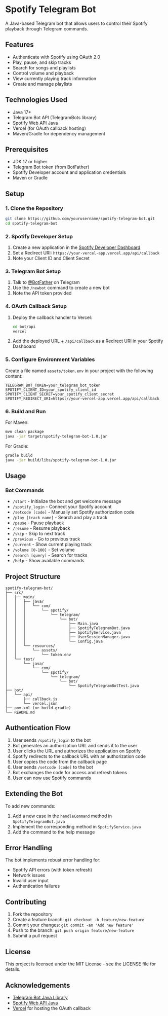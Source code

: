 # Spotify Telegram Bot

A Java-based Telegram bot that allows users to control their Spotify playback through Telegram commands.

## Features

- Authenticate with Spotify using OAuth 2.0
- Play, pause, and skip tracks
- Search for songs and playlists
- Control volume and playback
- View currently playing track information
- Create and manage playlists

## Technologies Used

- Java 17+
- Telegram Bot API (TelegramBots library)
- Spotify Web API Java
- Vercel (for OAuth callback hosting)
- Maven/Gradle for dependency management

## Prerequisites

- JDK 17 or higher
- Telegram Bot token (from BotFather)
- Spotify Developer account and application credentials
- Maven or Gradle

## Setup

### 1. Clone the Repository

```bash
git clone https://github.com/yourusername/spotify-telegram-bot.git
cd spotify-telegram-bot
```

### 2. Spotify Developer Setup

1. Create a new application in the [Spotify Developer Dashboard](https://developer.spotify.com/dashboard)
2. Set a Redirect URI: `https://your-vercel-app.vercel.app/api/callback`
3. Note your Client ID and Client Secret

### 3. Telegram Bot Setup

1. Talk to [@BotFather](https://t.me/botfather) on Telegram
2. Use the `/newbot` command to create a new bot
3. Note the API token provided

### 4. OAuth Callback Setup

1. Deploy the callback handler to Vercel:
   ```bash
   cd bot/api
   vercel
   ```
2. Add the deployed URL + `/api/callback` as a Redirect URI in your Spotify Dashboard

### 5. Configure Environment Variables

Create a file named `assets/token.env` in your project with the following content:

```
TELEGRAM_BOT_TOKEN=your_telegram_bot_token
SPOTIFY_CLIENT_ID=your_spotify_client_id
SPOTIFY_CLIENT_SECRET=your_spotify_client_secret
SPOTIFY_REDIRECT_URI=https://your-vercel-app.vercel.app/api/callback
```

### 6. Build and Run

For Maven:
```bash
mvn clean package
java -jar target/spotify-telegram-bot-1.0.jar
```

For Gradle:
```bash
gradle build
java -jar build/libs/spotify-telegram-bot-1.0.jar
```

## Usage

### Bot Commands

- `/start` - Initialize the bot and get welcome message
- `/spotify_login` - Connect your Spotify account
- `/setcode [code]` - Manually set Spotify authorization code
- `/play [track name]` - Search and play a track
- `/pause` - Pause playback
- `/resume` - Resume playback
- `/skip` - Skip to next track
- `/previous` - Go to previous track
- `/current` - Show current playing track
- `/volume [0-100]` - Set volume
- `/search [query]` - Search for tracks
- `/help` - Show available commands

## Project Structure

```
spotify-telegram-bot/
├── src/
│   ├── main/
│   │   ├── java/
│   │   │   └── com/
│   │   │       └── spotify/
│   │   │           └── telegram/
│   │   │               └── bot/
│   │   │                   ├── Main.java
│   │   │                   ├── SpotifyTelegramBot.java
│   │   │                   ├── SpotifyService.java
│   │   │                   ├── UserSessionManager.java
│   │   │                   └── Config.java
│   │   └── resources/
│   │       └── assets/
│   │           └── token.env
│   └── test/
│       └── java/
│           └── com/
│               └── spotify/
│                   └── telegram/
│                       └── bot/
│                           └── SpotifyTelegramBotTest.java
├── bot/
│   └── api/
│       ├── callback.js
│       └── vercel.json
├── pom.xml (or build.gradle)
└── README.md
```

## Authentication Flow

1. User sends `/spotify_login` to the bot
2. Bot generates an authorization URL and sends it to the user
3. User clicks the URL and authorizes the application on Spotify
4. Spotify redirects to the callback URL with an authorization code
5. User copies the code from the callback page
6. User sends `/setcode [code]` to the bot
7. Bot exchanges the code for access and refresh tokens
8. User can now use Spotify commands

## Extending the Bot

To add new commands:

1. Add a new case in the `handleCommand` method in `SpotifyTelegramBot.java`
2. Implement the corresponding method in `SpotifyService.java`
3. Add the command to the help message

## Error Handling

The bot implements robust error handling for:
- Spotify API errors (with token refresh)
- Network issues
- Invalid user input
- Authentication failures

## Contributing

1. Fork the repository
2. Create a feature branch: `git checkout -b feature/new-feature`
3. Commit your changes: `git commit -am 'Add new feature'`
4. Push to the branch: `git push origin feature/new-feature`
5. Submit a pull request

## License

This project is licensed under the MIT License - see the LICENSE file for details.

## Acknowledgements

- [Telegram Bot Java Library](https://github.com/rubenlagus/TelegramBots)
- [Spotify Web API Java](https://github.com/spotify-web-api-java/spotify-web-api-java)
- [Vercel](https://vercel.com) for hosting the OAuth callback
